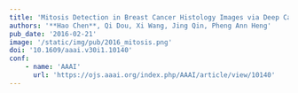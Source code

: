```yaml
---
title: 'Mitosis Detection in Breast Cancer Histology Images via Deep Cascaded Networks, <font color=red>Oral</font>'
authors: '**Hao Chen**, Qi Dou, Xi Wang, Jing Qin, Pheng Ann Heng'
pub_date: '2016-02-21'
image: '/static/img/pub/2016_mitosis.png'
doi: '10.1609/aaai.v30i1.10140'
conf:
    - name: 'AAAI'
      url: 'https://ojs.aaai.org/index.php/AAAI/article/view/10140'
---
```

